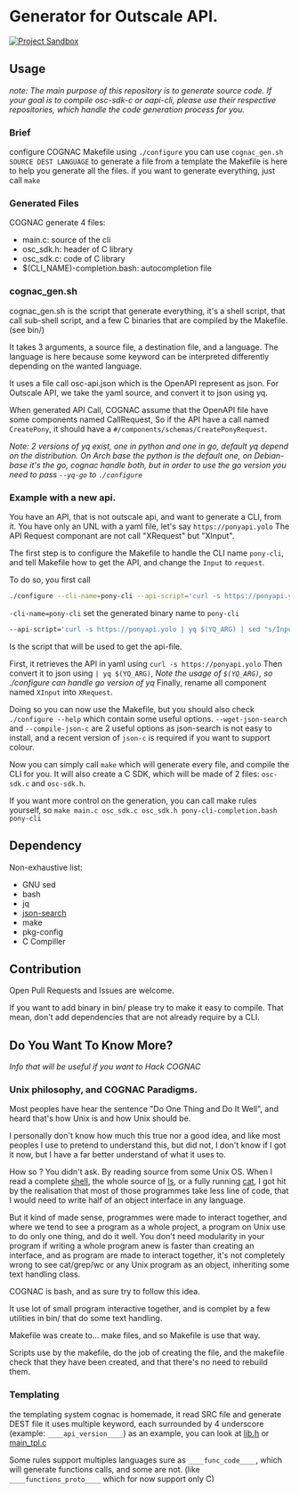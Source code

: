 # Generator for Outscale API.
[![Project Sandbox](https://docs.outscale.com/fr/userguide/_images/Project-Sandbox-yellow.svg)](https://docs.outscale.com/en/userguide/Open-Source-Projects.html)

## Usage

*note: The main purpose of this repository is to generate source code. If your goal is to compile osc-sdk-c or oapi-cli, please use their respective repositories, which handle the code generation process for you.*

### Brief

configure COGNAC Makefile using `./configure`
you can use `cognac_gen.sh SOURCE DEST LANGUAGE` to generate a file from a template
the Makefile is here to help you generate all the files.
if you want to generate everything, just call `make`

### Generated Files

COGNAC generate 4 files:
- main.c: source of the cli
- osc_sdk.h: header of C library
- osc_sdk.c: code of C library
- $(CLI_NAME)-completion.bash: autocompletion file

### cognac_gen.sh

cognac_gen.sh is the script that generate everything, it's a shell script, that call sub-shell script,
and a few C binaries that are compiled by the Makefile. (see bin/)

It takes 3 arguments, a source file, a destination file, and a language.
The language is here because some keyword can be interpreted differently depending on the wanted language.

It uses a file call osc-api.json which is the OpenAPI represent as json.
For Outscale API, we take the yaml source, and convert it to json using yq.

When generated API Call, COGNAC assume that the OpenAPI file have some components named CallRequest,
So if the API have a call named `CreatePony`, it should have a `#/components/schemas/CreatePonyRequest`.

*Note: 2 versions of yq exist, one in python and one in go, default yq depend on the distribution. On Arch base the python is the default one, on Debian-base it's the go, cognac handle both, but in order to use the go version you need to pass `--yq-go` to `./configure`*

### Example with a new api.

You have an API, that is not outscale api, and want to generate a CLI, from it.
You have only an UNL with a yaml file, let's say `https://ponyapi.yolo`
The API Request componant are not call "XRequest" but "XInput".

The first step is to configure the Makefile to handle the CLI name `pony-cli`, and tell Makefile how to get the API, and change the `Input` to `request`.

To do so, you first call 
```bash
./configure --cli-name=pony-cli --api-script='curl -s https://ponyapi.yolo | yq $(YQ_ARG) | sed "s/Input/Request/" > osc-api.json'
```

`-cli-name=pony-cli` set the generated binary name to `pony-cli`

```bash
--api-script='curl -s https://ponyapi.yolo | yq $(YQ_ARG) | sed "s/Input/Request/" > osc-api.json'
```
Is the script that will be used to get the api-file.


First, it retrieves the API in yaml using `curl -s https://ponyapi.yolo`
Then convert it to json using `| yq $(YQ_ARG)`, *Note the usage of `$(YQ_ARG)`, so ./configure can handle go version of yq*
Finally, rename all component named `XInput` into `XRequest`.

Doing so you can now use the Makefile, but you should also check `./configure --help` which contain some useful options.
`--wget-json-search` and `--compile-json-c` are 2 useful options as json-search is not easy to install, and a recent version of `json-c` is required if you want to support colour.

Now you can simply call `make` which will generate every file, and compile the CLI for you.
It will also create a C SDK, which will be made of 2 files: `osc-sdk.c` and `osc-sdk.h`.

If you want more control on the generation, you can call make rules yourself, so `make main.c osc_sdk.c osc_sdk.h pony-cli-completion.bash pony-cli`


## Dependency

Non-exhaustive list:
- GNU sed
- bash
- jq
- [json-search](https://github.com/cosmo-ray/json-search)
- make
- pkg-config
- C Compiller


## Contribution

Open Pull Requests and Issues are welcome.

If you want to add binary in bin/ please try to make it easy to compile.
That mean, don't add dependencies that are not already require by a CLI.

## Do You Want To Know More?

*Info that will be useful if you want to Hack COGNAC*

### Unix philosophy, and COGNAC Paradigms.

Most peoples have hear the sentence "Do One Thing and Do It Well", and heard that's how Unix is and how Unix should be.

I personally don't know how much this true nor a good idea, and like most peoples I use to pretend to understand this, but did not, I don't know if I got it now, but I have a far better understand of what it uses to.

How so ? You didn't ask. By reading source from some Unix OS.
When I read a complete [shell](https://github.com/dspinellis/unix-history-repo/blob/BSD-1-Snapshot-Development/s1/sh.c), the whole source of [ls](https://github.com/dspinellis/unix-history-repo/blob/BSD-1-Snapshot-Development/s6/ls.c), or a fully running [cat](https://github.com/klange/toaruos/blob/master/apps/cat.c), I got hit by the realisation that most of those programmes take less line of code, that I would need to write half of an object interface in any language.

But it kind of made sense, programmes were made to interact together, and where we tend to see a program as a whole project, a program on Unix use to do only one thing, and do it well.
You don't need modularity in your program if writing a whole program anew is faster than creating an interface, and as program are made to interact together, it's not completely wrong to see cat/grep/wc or any Unix program as an object, inheriting some text handling class.

COGNAC is bash, and as sure try to follow this idea.

It use lot of small program interactive together, and is complet by a few utilities in bin/ that do some text handling.

Makefile was create to... make files, and so Makefile is use that way.

Scripts use by the makefile, do the job of creating the file, and the makefile check that they have been created, and that there's no need to rebuild them.

### Templating

the templating system cognac is homemade, it read SRC file and generate DEST file
it uses multiple keyword, each surrounded by 4 underscore (example: `____api_version____`)
as an example, you can look at [lib.h](./lib.h) or [main_tpl.c](./main_tpl.c)

Some rules support multiples languages sure as `____func_code____`, which will generate functions calls,
and some are not. (like `____functions_proto____` which for now support only C)
